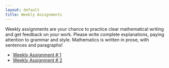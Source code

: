```yaml
---
layout: default
title: Weekly Assignments
---
```


Weekly assignments are your chance to practice clear mathematical writing and
get feedback on your work. Please write complete explanations, paying attention
to grammar and style. Mathematics is written in prose, with sentences and
paragraphs!

* [Weekly Assignment \# 1]({{site.baseurl}}/course-materials/weekly-assignments/week-1.html)
* [Weekly Assignment \# 2]({{site.baseurl}}/course-materials/weekly-assignments/week-2.html)
